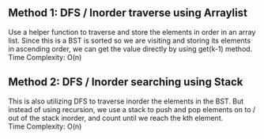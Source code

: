 ## Method 1: DFS / Inorder traverse using Arraylist
Use a helper function to traverse and store the elements in order in an array list. Since this is a BST is sorted so we are visiting and storing its elements in ascending order, we can get the value directly by using get(k-1) method. <br />
Time Complexity: O(n)

## Method 2: DFS / Inorder searching using Stack
This is also utilizing DFS to traverse inorder the elements in the BST. But instead of using recursion, we use a stack to push and pop elements on to / out of the stack inorder, and count until we reach the kth element. <br />
Time Complexity: O(n)


